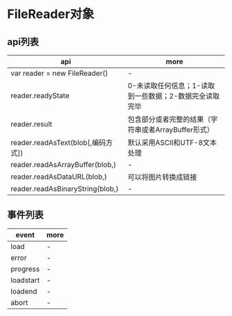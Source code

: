 # FileReader对象

## api列表

| api                              | more                            |
|----------------------------------|---------------------------------|
| var reader = new FileReader()    | -                               |
| reader.readyState                | 0-未读取任何信息；1-读取到一些数据；2-数据完全读取完毕  |
| reader.result                    | 包含部分或者完整的结果（字符串或者ArrayBuffer形式） |
| reader.readAsText(blob[,编码方式])   | 默认采用ASCII和UTF-8文本处理             |
| reader.readAsArrayBuffer(blob,)  | -                               |
| reader.readAsDataURL(blob,)      | 可以将图片转换成链接                      |
| reader.readAsBinaryString(blob,) | -                               |

## 事件列表

| event     | more |
|-----------|------|
| load      | -    |
| error     | -    |
| progress  | -    |
| loadstart | -    |
| loadend   | -    |
| abort     | -    |
